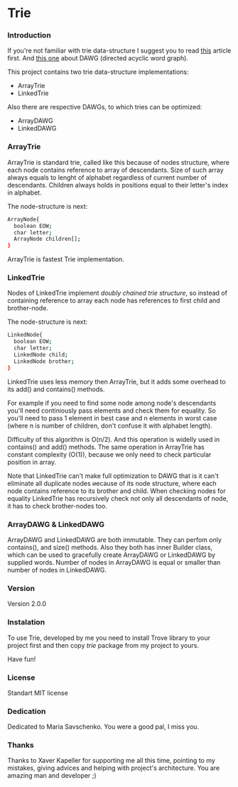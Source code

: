# Trie

### Introduction

If you're not familiar with trie data-structure I suggest you to read [this] article first.
And [this one] about DAWG (directed acyclic word graph).

This project contains two trie data-structure implementations:
* ArrayTrie
* LinkedTrie

Also there are respective DAWGs, to which tries can be optimized:
* ArrayDAWG
* LinkedDAWG

### ArrayTrie

ArrayTrie is standard trie, called like this because of nodes structure, where each node contains reference to array of descendants. 
Size of such array always equals to lenght of alphabet regardless of current number of descendants. 
Children always holds in positions equal to their letter's index in alphabet.

The node-structure is next:
```sh
ArrayNode{
  boolean EOW;
  char letter;
  ArrayNode children[];
}
```

ArrayTrie is fastest Trie implementation.

### LinkedTrie

Nodes of LinkedTrie implement *doubly chained trie structure*, so instead of containing reference to array 
each node has references to first child and brother-node.

The node-structure is next:
```sh
LinkedNode{
  boolean EOW;
  char letter;
  LinkedNode child;
  LinkedNode brother;
}
```
LinkedTrie uses less memory then ArrayTrie, but it adds some overhead to its add() and contains() methods.

For example if you need to find some node among node's descendants you'll need continiously pass elements and check them for equality.
So you'll need to pass 1 element in best case and n elements in worst case (where n is number of children, don't confuse it with alphabet length). 

Difficulty of this algorithm is O(n/2). And this operation is widelly used in contains() and add() methods.
The same operation in ArrayTrie has constant complexity (O(1)), because we only need to check particular position in array.

Note that LinkedTrie can't make full optimization to DAWG that is it can't eliminate all duplicate nodes иecause of its node structure, 
where each node contains reference to its brother and child. When checking nodes for equality LinkedTrie has recursively check 
not only all descendants of node, it has to check brother-nodes too.

### ArrayDAWG & LinkedDAWG

ArrayDAWG and LinkedDAWG are both immutable. They can perfom only contains(), and size() methods.
Also they both has inner Builder class, which can be used to gracefully create ArrayDAWG or LinkedDAWG by supplied words. 
Number of nodes in ArrayDAWG is equal or smaller than number of nodes in LinkedDAWG.

### Version

Version 2.0.0

### Instalation

To use Trie, developed by me you need to install Trove library to your project first
and then copy *trie* package from my project to yours.

Have fun!

### License

Standart MIT license

### Dedication

Dedicated to Maria Savschenko. You were a good pal, I miss you.

### Thanks

Thanks to Xaver Kapeller for supporting me all this time, pointing to my mistakes, giving advices and helping with project's architecture.
You are amazing man and developer ;)

[this]: <http://www.toptal.com/java/the-trie-a-neglected-data-structure>
[this one]: <https://en.wikipedia.org/wiki/Deterministic_acyclic_finite_state_automaton>
